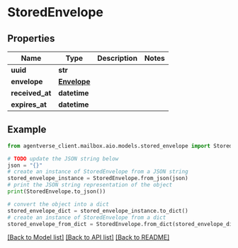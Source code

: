 # StoredEnvelope


## Properties

Name | Type | Description | Notes
------------ | ------------- | ------------- | -------------
**uuid** | **str** |  | 
**envelope** | [**Envelope**](Envelope.md) |  | 
**received_at** | **datetime** |  | 
**expires_at** | **datetime** |  | 

## Example

```python
from agentverse_client.mailbox.aio.models.stored_envelope import StoredEnvelope

# TODO update the JSON string below
json = "{}"
# create an instance of StoredEnvelope from a JSON string
stored_envelope_instance = StoredEnvelope.from_json(json)
# print the JSON string representation of the object
print(StoredEnvelope.to_json())

# convert the object into a dict
stored_envelope_dict = stored_envelope_instance.to_dict()
# create an instance of StoredEnvelope from a dict
stored_envelope_from_dict = StoredEnvelope.from_dict(stored_envelope_dict)
```
[[Back to Model list]](../README.md#documentation-for-models) [[Back to API list]](../README.md#documentation-for-api-endpoints) [[Back to README]](../README.md)


